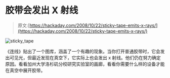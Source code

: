# 胶带会发出 X 射线

> 原文:[https://hackaday.com/2008/10/22/sticky-tape-emits-x-rays/](https://hackaday.com/2008/10/22/sticky-tape-emits-x-rays/)

![](../Images/2123998b2c5ee53092750e219285d506.png "sticky_tape")

《连线》贴出了一个图库，涵盖了一个有趣的现象。当你打开普通胶带时，它会发出可见光，但最近发现在真空下，它实际上也会发出 x 射线。他们仍在努力确定原因。看看加州大学洛杉矶分校研究实验室的画廊，看看你需要什么样的设备才能在真空中展开胶带。